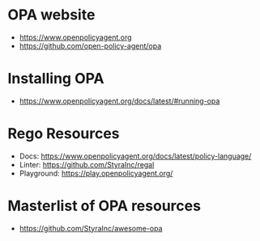 # OPA website
- https://www.openpolicyagent.org
- https://github.com/open-policy-agent/opa

# Installing OPA
- https://www.openpolicyagent.org/docs/latest/#running-opa

# Rego Resources
- Docs: https://www.openpolicyagent.org/docs/latest/policy-language/
- Linter: https://github.com/StyraInc/regal
- Playground: https://play.openpolicyagent.org/

# Masterlist of OPA resources 
- https://github.com/StyraInc/awesome-opa
